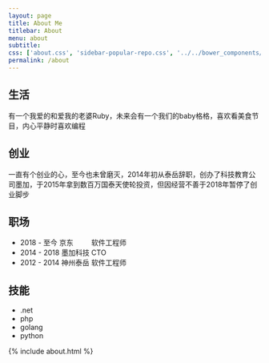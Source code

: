 ```yaml
---
layout: page
title: About Me
titlebar: About
menu: about
subtitle:           
css: ['about.css', 'sidebar-popular-repo.css', '../../bower_components/flag-icon-css/css/flag-icon.min.css']
permalink: /about
---
```


## 生活
有一个我爱的和爱我的老婆Ruby，未来会有一个我们的baby格格，喜欢看美食节目，内心平静时喜欢编程

## 创业
一直有个创业的心，至今也未曾磨灭，2014年初从泰岳辞职，创办了科技教育公司墨加，于2015年拿到数百万国泰天使轮投资，但因经营不善于2018年暂停了创业脚步

## 职场
- 2018 - 至今  京东 &emsp;&emsp;   软件工程师
- 2014 - 2018 墨加科技 CTO
- 2012 - 2014 神州泰岳 软件工程师

## 技能

- .net 
- php 
- golang 
- python



{% include about.html %}


